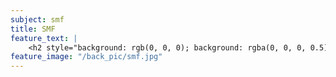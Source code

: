 ```yaml
---
subject: smf
title: SMF
feature_text: |
    <h2 style="background: rgb(0, 0, 0); background: rgba(0, 0, 0, 0.5); color: #f1f1f1; padding: 10px;">SMF</h2>
feature_image: "/back_pic/smf.jpg"
---
```

